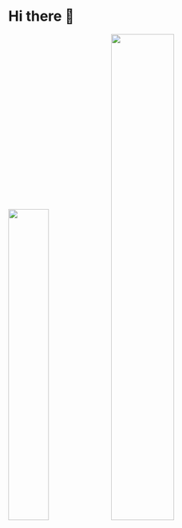 # Hi there 👋

<img src="https://raw.githubusercontent.com/nr0728/github-stats/a83f979e0d8bf85b87b94ae2103e1a931c86f181/generated/overview.svg" width="40%"></img> <img src="https://github-readme-stats.vercel.app/api/top-langs/?username=nr0728&theme=vue&show_icons=true&hide_border=true&layout=compact" width="50%"></img>
